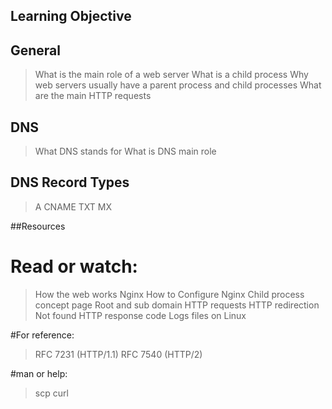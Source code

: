 ## Learning Objective
##  General
> What is the main role of a web server
> What is a child process
> Why web servers usually have a parent process and child processes
> What are the main HTTP requests

## DNS
> What DNS stands for
> What is DNS main role

## DNS Record Types
> A
> CNAME
> TXT
> MX

##Resources
# Read or watch:

> How the web works
> Nginx
> How to Configure Nginx
> Child process concept page
> Root and sub domain
> HTTP requests
> HTTP redirection
> Not found HTTP response code
> Logs files on Linux

#For reference:

> RFC 7231 (HTTP/1.1)
> RFC 7540 (HTTP/2)

#man or help:

> scp
> curl
